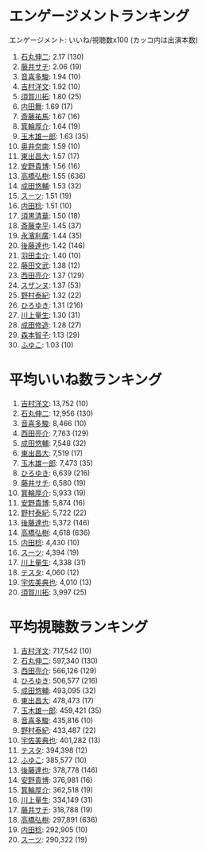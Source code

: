 # エンゲージメントランキング

 エンゲージメント: いいね/視聴数x100 (カッコ内は出演本数)

1. [石丸伸二](/rehacq_fan/people/石丸伸二): 2.17 (130)
1. [藤井サチ](/rehacq_fan/people/藤井サチ): 2.06 (19)
1. [音喜多駿](/rehacq_fan/people/音喜多駿): 1.94 (10)
1. [吉村洋文](/rehacq_fan/people/吉村洋文): 1.92 (10)
1. [須賀川拓](/rehacq_fan/people/須賀川拓): 1.80 (25)
1. [内田舞](/rehacq_fan/people/内田舞): 1.69 (17)
1. [斎藤祐馬](/rehacq_fan/people/斎藤祐馬): 1.67 (16)
1. [箕輪厚介](/rehacq_fan/people/箕輪厚介): 1.64 (19)
1. [玉木雄一郎](/rehacq_fan/people/玉木雄一郎): 1.63 (35)
1. [奥井奈南](/rehacq_fan/people/奥井奈南): 1.59 (10)
1. [東出昌大](/rehacq_fan/people/東出昌大): 1.57 (17)
1. [安野貴博](/rehacq_fan/people/安野貴博): 1.56 (16)
1. [高橋弘樹](/rehacq_fan/people/高橋弘樹): 1.55 (636)
1. [成田悠輔](/rehacq_fan/people/成田悠輔): 1.53 (32)
1. [スーツ](/rehacq_fan/people/スーツ): 1.51 (19)
1. [内田稔](/rehacq_fan/people/内田稔): 1.51 (10)
1. [須黒清華](/rehacq_fan/people/須黒清華): 1.50 (18)
1. [斎藤幸平](/rehacq_fan/people/斎藤幸平): 1.45 (37)
1. [永濱利廣](/rehacq_fan/people/永濱利廣): 1.44 (35)
1. [後藤達也](/rehacq_fan/people/後藤達也): 1.42 (146)
1. [羽田圭介](/rehacq_fan/people/羽田圭介): 1.40 (10)
1. [藤田文武](/rehacq_fan/people/藤田文武): 1.38 (12)
1. [西田亮介](/rehacq_fan/people/西田亮介): 1.37 (129)
1. [スザンヌ](/rehacq_fan/people/スザンヌ): 1.37 (53)
1. [野村泰紀](/rehacq_fan/people/野村泰紀): 1.32 (22)
1. [ひろゆき](/rehacq_fan/people/ひろゆき): 1.31 (216)
1. [川上量生](/rehacq_fan/people/川上量生): 1.30 (31)
1. [成田修造](/rehacq_fan/people/成田修造): 1.28 (27)
1. [森本智子](/rehacq_fan/people/森本智子): 1.13 (29)
1. [ふゆこ](/rehacq_fan/people/ふゆこ): 1.03 (10)


# 平均いいね数ランキング

1. [吉村洋文](/rehacq_fan/people/吉村洋文): 13,752 (10)
1. [石丸伸二](/rehacq_fan/people/石丸伸二): 12,956 (130)
1. [音喜多駿](/rehacq_fan/people/音喜多駿): 8,466 (10)
1. [西田亮介](/rehacq_fan/people/西田亮介): 7,763 (129)
1. [成田悠輔](/rehacq_fan/people/成田悠輔): 7,548 (32)
1. [東出昌大](/rehacq_fan/people/東出昌大): 7,519 (17)
1. [玉木雄一郎](/rehacq_fan/people/玉木雄一郎): 7,473 (35)
1. [ひろゆき](/rehacq_fan/people/ひろゆき): 6,639 (216)
1. [藤井サチ](/rehacq_fan/people/藤井サチ): 6,580 (19)
1. [箕輪厚介](/rehacq_fan/people/箕輪厚介): 5,933 (19)
1. [安野貴博](/rehacq_fan/people/安野貴博): 5,874 (16)
1. [野村泰紀](/rehacq_fan/people/野村泰紀): 5,722 (22)
1. [後藤達也](/rehacq_fan/people/後藤達也): 5,372 (146)
1. [高橋弘樹](/rehacq_fan/people/高橋弘樹): 4,618 (636)
1. [内田稔](/rehacq_fan/people/内田稔): 4,430 (10)
1. [スーツ](/rehacq_fan/people/スーツ): 4,394 (19)
1. [川上量生](/rehacq_fan/people/川上量生): 4,338 (31)
1. [テスタ](/rehacq_fan/people/テスタ): 4,060 (12)
1. [宇佐美典也](/rehacq_fan/people/宇佐美典也): 4,010 (13)
1. [須賀川拓](/rehacq_fan/people/須賀川拓): 3,997 (25)


# 平均視聴数ランキング

1. [吉村洋文](/rehacq_fan/people/吉村洋文): 717,542 (10)
1. [石丸伸二](/rehacq_fan/people/石丸伸二): 597,340 (130)
1. [西田亮介](/rehacq_fan/people/西田亮介): 566,126 (129)
1. [ひろゆき](/rehacq_fan/people/ひろゆき): 506,577 (216)
1. [成田悠輔](/rehacq_fan/people/成田悠輔): 493,095 (32)
1. [東出昌大](/rehacq_fan/people/東出昌大): 478,473 (17)
1. [玉木雄一郎](/rehacq_fan/people/玉木雄一郎): 459,421 (35)
1. [音喜多駿](/rehacq_fan/people/音喜多駿): 435,816 (10)
1. [野村泰紀](/rehacq_fan/people/野村泰紀): 433,487 (22)
1. [宇佐美典也](/rehacq_fan/people/宇佐美典也): 401,282 (13)
1. [テスタ](/rehacq_fan/people/テスタ): 394,398 (12)
1. [ふゆこ](/rehacq_fan/people/ふゆこ): 385,577 (10)
1. [後藤達也](/rehacq_fan/people/後藤達也): 378,778 (146)
1. [安野貴博](/rehacq_fan/people/安野貴博): 376,981 (16)
1. [箕輪厚介](/rehacq_fan/people/箕輪厚介): 362,518 (19)
1. [川上量生](/rehacq_fan/people/川上量生): 334,149 (31)
1. [藤井サチ](/rehacq_fan/people/藤井サチ): 318,788 (19)
1. [高橋弘樹](/rehacq_fan/people/高橋弘樹): 297,891 (636)
1. [内田稔](/rehacq_fan/people/内田稔): 292,905 (10)
1. [スーツ](/rehacq_fan/people/スーツ): 290,322 (19)
